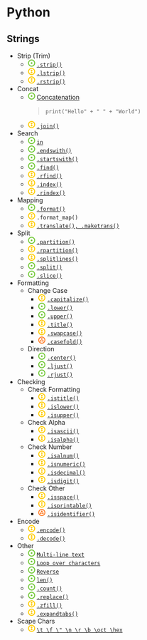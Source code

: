 # Python
## Strings
- Strip (Trim)
    - ![](../../-/1.png) [`.strip()`](trim-string.py)
    - ![](../../-/2.png) [`.lstrip()`](trim-string.py)
    - ![](../../-/2.png) [`.rstrip()`](trim-string.py)
- Concat
    - ![](../../-/1.png) [Concatenation](concat-string.py)
        > `print("Hello" + " " + "World")`
    - ![](../../-/2.png) [`.join()`](join-string.py)
- Search
    - ![](../../-/1.png) [`in`](search-in.py)
    - ![](../../-/1.png) [`.endswith()`](search-start-end.py)
    - ![](../../-/1.png) [`.startswith()`](search-start-end.py)
    - ![](../../-/1.png) [`.find()`](search-string.py)
    - ![](../../-/2.png) [`.rfind()`](search-string.py)
    - ![](../../-/2.png) [`.index()`](search-string.py)
    - ![](../../-/2.png) [`.rindex()`](search-string.py)
- Mapping
    - ![](../../-/1.png) [`.format()`](format-string.py)
    - ![](../../-/2.png) `.format_map()`
    - ![](../../-/2.png) [`.translate(), .maketrans()`](trans-maketrans-string.py)
- Split
    - ![](../../-/1.png) [`.partition()`](split-string.py)
    - ![](../../-/2.png) [`.rpartition()`](split-string.py)
    - ![](../../-/2.png) [`.splitlines()`](split-string.py)
    - ![](../../-/1.png) [`.split()`](split-string.py)
    - ![](../../-/1.png) [`.slice()`](split-string.py)
- Formatting
    - Change Case
        - ![](../../-/2.png) [`.capitalize()`](audit-string.py)
        - ![](../../-/1.png) [`.lower()`](audit-string.py)
        - ![](../../-/1.png) [`.upper()`](audit-string.py)
        - ![](../../-/2.png) [`.title()`](audit-string.py)
        - ![](../../-/2.png) [`.swapcase()`](audit-string.py)
        - ![](../../-/3.png) [`.casefold()`](audit-string.py)
    - Direction
        - ![](../../-/1.png) [`.center()`](audit-string.py)
        - ![](../../-/1.png) [`.ljust()`](audit-string.py)
        - ![](../../-/1.png) [`.rjust()`](audit-string.py)
- Checking
    - Check Formatting
        - ![](../../-/2.png) [`.istitle()`](check-string.py)
        - ![](../../-/2.png) [`.islower()`](check-string.py)
        - ![](../../-/2.png) [`.isupper()`](check-string.py)
    - Check Alpha
        - ![](../../-/2.png) [`.isascii()`](check-string.py)
        - ![](../../-/2.png) [`.isalpha()`](check-string.py)
    - Check Number
        - ![](../../-/2.png) [`.isalnum()`](check-string.py)
        - ![](../../-/2.png) [`.isnumeric()`](check-string.py)
        - ![](../../-/2.png) [`.isdecimal()`](check-string.py)
        - ![](../../-/2.png) [`.isdigit()`](check-string.py)
    - Check Other
        - ![](../../-/2.png) [`.isspace()`](check-string.py)
        - ![](../../-/2.png) [`.isprintable()`](check-string.py)
        - ![](../../-/3.png) [`.isidentifier()`](check-string.py)
- Encode
    - ![](../../-/2.png) [`.encode()`](encode-string.py)
    - ![](../../-/2.png) [`.decode()`](encode-string.py)
- Other
    - ![](../../-/1.png) [`Multi-line text`](other-string-multi-line.py)
    - ![](../../-/1.png) [`Loop over characters`](other-string-loop-over.py)
    - ![](../../-/1.png) [`Reverse`](other-string-reverse.py)
    - ![](../../-/1.png) [`len()`](other-string-len.py)
    - ![](../../-/1.png) [`.count()`](other-string-functions.py)
    - ![](../../-/1.png) [`.replace()`](other-string-functions.py)
    - ![](../../-/2.png) [`.zfill()`](other-string-functions.py)
    - ![](../../-/2.png) [`.expandtabs()`](other-string-functions.py)
- Scape Chars 
    - ![](../../-/2.png) [`\t \f \" \n \r \b \oct \hex`](scape-chars.py)
